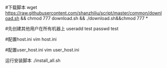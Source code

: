 

#下载脚本
wget https://raw.githubusercontent.com/shanzhiliu/script/master/common/download.sh && chmod 777 download.sh && ./download.sh&&chmod 777 *

#先创建其他用户在所有机器上
useradd test
passwd test


#配置host.ini
vim host.ini


#配置user_host.ini
vim user_host.ini

运行安装脚本
./install_all.sh